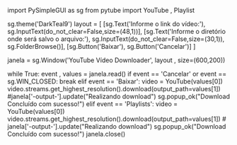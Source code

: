 import PySimpleGUI as sg
from pytube import YouTube , Playlist

sg.theme('DarkTeal9')
layout = [
          [sg.Text('Informe o link do vídeo:'),
           sg.InputText(do_not_clear=False,size=(48,1))],
          [sg.Text('Informe o diretório onde será salvo o arquivo:'), sg.InputText(do_not_clear=False,size=(30,1)),
           sg.FolderBrowse()],
          [sg.Button('Baixar'), sg.Button('Cancelar')]
          ]

janela = sg.Window('YouTube Vídeo Downloader',
                   layout ,
                   size=(600,200))

while True:
   event , values = janela.read()
   if event == 'Cancelar' or event == sg.WIN_CLOSED:
       break
   elif event == 'Baixar':
       video = YouTube(values[0])
       video.streams.get_highest_resolution().download(output_path=values[1])
       #janela['-output-'].update("Realizando download")
       sg.popup_ok("Download Concluído com sucesso!")
   elif event == 'Playlists':
       video = YouTube(values[0])
       video.streams.get_highest_resolution().download(output_path=values[1])
       # janela['-output-'].update("Realizando download")
       sg.popup_ok("Download Concluído com sucesso!")
janela.close()
